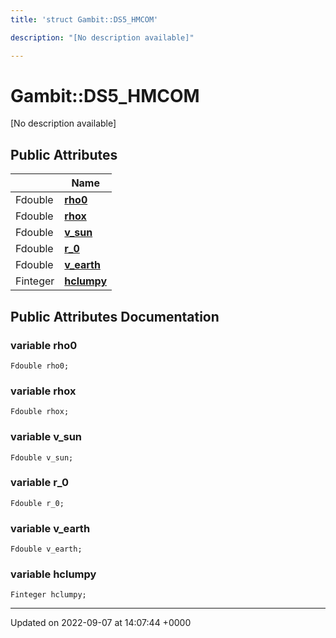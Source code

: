 ```yaml
---
title: 'struct Gambit::DS5_HMCOM'

description: "[No description available]"

---
```


# Gambit::DS5_HMCOM



[No description available]

## Public Attributes

|                | Name           |
| -------------- | -------------- |
| Fdouble | **[rho0](/documentation/code/classes/structgambit_1_1ds5__hmcom/#variable-rho0)**  |
| Fdouble | **[rhox](/documentation/code/classes/structgambit_1_1ds5__hmcom/#variable-rhox)**  |
| Fdouble | **[v_sun](/documentation/code/classes/structgambit_1_1ds5__hmcom/#variable-v-sun)**  |
| Fdouble | **[r_0](/documentation/code/classes/structgambit_1_1ds5__hmcom/#variable-r-0)**  |
| Fdouble | **[v_earth](/documentation/code/classes/structgambit_1_1ds5__hmcom/#variable-v-earth)**  |
| Finteger | **[hclumpy](/documentation/code/classes/structgambit_1_1ds5__hmcom/#variable-hclumpy)**  |

## Public Attributes Documentation

### variable rho0

```
Fdouble rho0;
```


### variable rhox

```
Fdouble rhox;
```


### variable v_sun

```
Fdouble v_sun;
```


### variable r_0

```
Fdouble r_0;
```


### variable v_earth

```
Fdouble v_earth;
```


### variable hclumpy

```
Finteger hclumpy;
```


-------------------------------

Updated on 2022-09-07 at 14:07:44 +0000